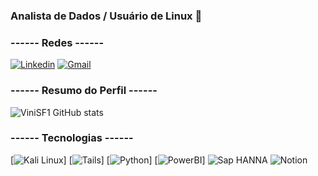 ### Analista de Dados / Usuário de Linux 🐧

### ------ Redes ------

[![Linkedin](https://img.shields.io/badge/LinkedIn-0077B5?style=for-the-badge&logo=linkedin&logoColor=white)](https://www.linkedin.com/in/vinicius-da-silva-faria-8186a22b0/)
[![Gmail](https://img.shields.io/badge/Gmail-D14836?style=for-the-badge&logo=gmail&logoColor=white)](viniciusfaria369@gmail.com)


### ------ Resumo do Perfil ------

![ViniSF1 GitHub stats](https://github-readme-stats.vercel.app/api?username=ViniSF1&show_icons=true&theme=midnight-purple)

### ------ Tecnologias ------

[![Kali Linux](https://img.shields.io/badge/Kali_Linux-557C94?style=for-the-badge&logo=kali-linux&logoColor=white)]
[![Tails](https://img.shields.io/badge/Tails%20-56347C?&style=for-the-badge&logo=tails&logoColor=white)]
[![Python](https://img.shields.io/badge/Python-FFD43B?style=for-the-badge&logo=python&logoColor=blue)]
[![PowerBI](https://img.shields.io/badge/PowerBI-F2C811?style=for-the-badge&logo=Power%20BI&logoColor=white)]
![Sap HANNA](https://img.shields.io/badge/SAP-0FAAFF?style=for-the-badge&logo=sap&logoColor=white)
![Notion](https://img.shields.io/badge/Notion-000000?style=for-the-badge&logo=notion&logoColor=white)
